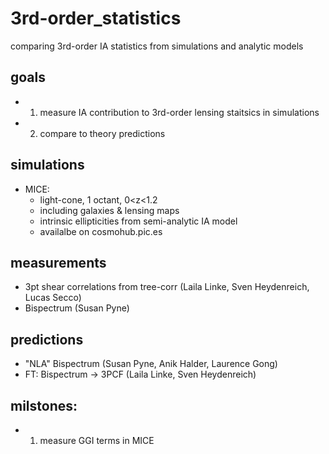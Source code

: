 # 3rd-order_statistics
comparing 3rd-order IA statistics from simulations and analytic models

## goals
- 1) measure IA contribution to 3rd-order lensing staitsics in simulations
- 2) compare to theory predictions

## simulations
- MICE:
  - light-cone, 1 octant, 0<z<1.2
  - including galaxies & lensing maps
  - intrinsic ellipticities from semi-analytic IA model
  - availalbe on cosmohub.pic.es
## measurements
- 3pt shear correlations from tree-corr (Laila Linke, Sven Heydenreich, Lucas Secco)
- Bispectrum (Susan Pyne)
## predictions
- "NLA" Bispectrum (Susan Pyne, Anik Halder, Laurence Gong)
- FT: Bispectrum -> 3PCF (Laila Linke, Sven Heydenreich)


## milstones:
- 1) measure GGI terms in MICE
